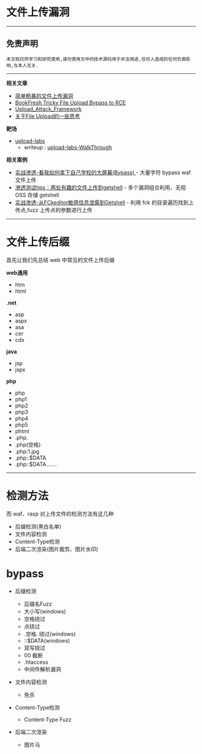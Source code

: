 # 文件上传漏洞

---

## 免责声明

`本文档仅供学习和研究使用,请勿使用文中的技术源码用于非法用途,任何人造成的任何负面影响,与本人无关.`

---

**相关文章**
- [简单粗暴的文件上传漏洞](https://paper.seebug.org/560/)
- [BookFresh Tricky File Upload Bypass to RCE](https://secgeek.net/bookfresh-vulnerability/)
- [Upload_Attack_Framework](https://www.slideshare.net/insight-labs/upload-attack-framework)
- [关于File Upload的一些思考](https://www.freebuf.com/articles/web/223679.html)

**靶场**
- [upload-labs](https://github.com/c0ny1/upload-labs)
    - writeup : [upload-labs-WalkThrough](../靶场/upload-labs-WalkThrough.md)

**相关案例**
- [实战渗透-看我如何拿下自己学校的大屏幕(Bypass) ](https://xz.aliyun.com/t/7786) - 大量字符 bypass waf 文件上传
- [渗透测试tips：两处有趣的文件上传到getshell](https://zhuanlan.zhihu.com/p/100871520) - 多个漏洞组合利用，无视 OSS 存储 getshell
- [实战渗透-从FCkeditor敏感信息泄露到Getshell](https://www.websecuritys.cn/archives/szst-1.html) - 利用 fck 的目录遍历找到上传点,fuzz 上传点的参数进行上传

---

# 文件上传后缀

首先让我们先总结 web 中常见的文件上传后缀

**web通用**
- htm
- html

**.net**
- asp
- aspx
- asa
- cer
- cdx

**java**
- jsp
- jspx

**php**
- php
- php1
- php2
- php3
- php4
- php5
- phtml
- .php.
- .php(空格)
- .php:1.jpg
- .php::$DATA
- .php::$DATA…….

---

# 检测方法

而 waf、rasp 对上传文件的检测方法有这几种
- 后缀检测(黑白名单)
- 文件内容检测
- Content-Type检测
- 后端二次渲染(图片裁剪、图片水印)

# bypass

- 后缀检测
    - 后缀名Fuzz
    - 大小写(windows)
    - 空格绕过
    - 点绕过
    - .空格. 绕过(windows)
    - ::$DATA(windows)
    - 双写绕过
    - 00 截断
    - .htaccess
    - 中间件解析漏洞

- 文件内容检测
    - 免杀

- Content-Type检测
    - Content-Type Fuzz

- 后端二次渲染
    - 图片马
